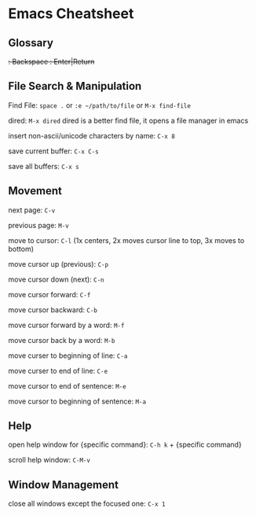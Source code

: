 # Emacs Cheatsheet

## Glossary

<DEL>: Backspace
<RET>: Enter|Return

## File Search & Manipulation

Find File: `space .` or `:e ~/path/to/file` or `M-x find-file`

dired: `M-x dired` dired is a better find file, it opens a file manager in emacs

insert non-ascii/unicode characters by name: `C-x 8`

save current buffer: `C-x C-s`

save all buffers: `C-x s`

## Movement
  
  next page: `C-v`
  
  previous page: `M-v`
  
  move to cursor: `C-l` (1x centers, 2x moves cursor line to top, 3x moves to bottom)
  
  move cursor up (previous): `C-p`
  
  move cursor down (next): `C-n`
  
  move cursor forward: `C-f`
  
  move cursor backward: `C-b`
  
  move cursor forward by a word: `M-f`
  
  move cursor back by a word: `M-b`
  
  move curser to beginning of line: `C-a`
  
  move curser to end of line: `C-e`
  
  move cursor to end of sentence: `M-e`
  
  move cursor to beginning of sentence: `M-a`
  
## Help

open help window for {specific command}: `C-h k` + {specific command}

scroll help window: `C-M-v`

## Window Management

close all windows except the focused one: `C-x 1`
